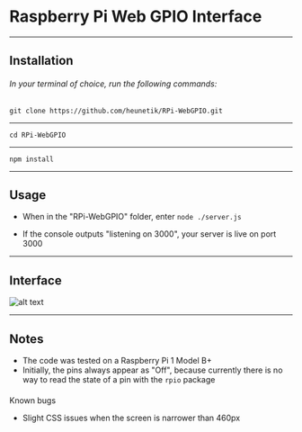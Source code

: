 # Raspberry Pi Web GPIO Interface

----
## Installation
###### In your terminal of choice, run the following commands:

    git clone https://github.com/heunetik/RPi-WebGPIO.git

---
    cd RPi-WebGPIO

---
    npm install

----
## Usage
- When in the "RPi-WebGPIO" folder, enter `node ./server.js`

- If the console outputs "listening on 3000", your server is live on port 3000

----
## Interface

![alt text](https://i.imgur.com/jWZGj1r.png "GPIO Web Interface")

----
## Notes

- The code was tested on a Raspberry Pi 1 Model B+
- Initially, the pins always appear as "Off", because currently there is no way to read the state of a pin with the `rpio` package

####
Known bugs

- Slight CSS issues when the screen is narrower than 460px